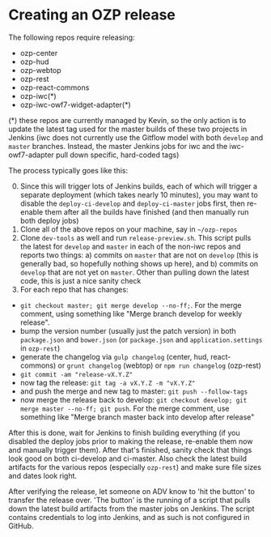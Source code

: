 # Creating an OZP release
The following repos require releasing:
* ozp-center
* ozp-hud
* ozp-webtop
* ozp-rest
* ozp-react-commons
* ozp-iwc(*)
* ozp-iwc-owf7-widget-adapter(*)

(*) these repos are currently managed by Kevin, so the only action is to update the latest tag used for the master builds of these two projects in Jenkins (iwc does not currently use the Gitflow model with both `develop` and `master` branches. Instead, the master Jenkins jobs for iwc and the iwc-owf7-adapter pull down specific, hard-coded tags)

The process typically goes like this:

0. Since this will trigger lots of Jenkins builds, each of which will trigger a separate deployment (which takes nearly 10 minutes), you may want to disable the `deploy-ci-develop` and `deploy-ci-master` jobs first, then re-enable them after all the builds have finished (and then manually run both deploy jobs)
1. Clone all of the above repos on your machine, say in `~/ozp-repos`
2. Clone `dev-tools` as well and run `release-preview.sh`. This script pulls the latest for `develop` and `master` in each of the non-iwc repos and reports two things: a) commits on `master` that are not on `develop` (this is generally bad, so hopefully nothing shows up here), and b) commits on `develop` that are not yet on `master`. Other than pulling down the latest code, this is just a nice sanity check
3. For each repo that has changes:
 * `git checkout master; git merge develop --no-ff;`. For the merge comment, using something like "Merge branch develop for weekly release".  
 * bump the version number (usually just the patch version) in both `package.json` and `bower.json` (or `package.json` and `application.settings` in `ozp-rest`)
 * generate the changelog via `gulp changelog` (center, hud, react-commons) or `grunt changelog` (webtop) or `npm run changelog` (ozp-rest)
* `git commit -am "release-vX.Y.Z"`
* now tag the release: `git tag -a vX.Y.Z -m "vX.Y.Z"`
* and push the merge and new tag to master: `git push --follow-tags`
* now merge the release back to develop: `git checkout develop; git merge master --no-ff; git push`. For the merge comment, use something like "Merge branch master back into develop after release"

After this is done, wait for Jenkins to finish building everything (if you disabled the deploy jobs prior to making the release, re-enable them now and manually trigger them). After that's finished, sanity check that things look good on both ci-develop and ci-master. Also check the latest build artifacts for the various repos (especially `ozp-rest`) and make sure file sizes and dates look right.

After verifying the release, let someone on ADV know to 'hit the button' to transfer the release over. 'The button' is the running of a script that pulls down the latest build artifacts from the master jobs on Jenkins. The script contains credentials to log into Jenkins, and as such is not configured in GitHub.